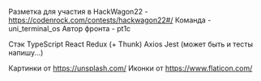 Разметка для участия в HackWagon22 - https://codenrock.com/contests/hackwagon22#/
Команда - uni_terminal_os
Автор фронта - pt1c

Стэк
TypeScript
React
Redux (+ Thunk)
Axios
Jest (может быть и тесты напишу...)


Картинки от https://unsplash.com/
Иконки от https://www.flaticon.com/

